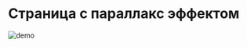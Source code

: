 ﻿# Страница с параллакс эффектом

![demo](https://github.com/Knyazev-yaroslav/paralax_NN_Kremlin/blob/main/parallax_demo.gif)
